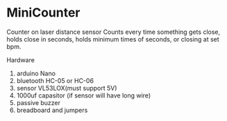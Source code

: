 # MiniCounter
Counter on laser distance sensor
Counts every time something gets close, holds close in seconds, holds minimum times of seconds, or closing at set bpm.

Hardware
  1) arduino Nano
  2) bluetooth HC-05 or HC-06
  3) sensor VL53LOX(must support 5V)
  4) 1000uf capasitor (if sensor will have long wire)
  5) passive buzzer
  6) breadboard and jumpers
